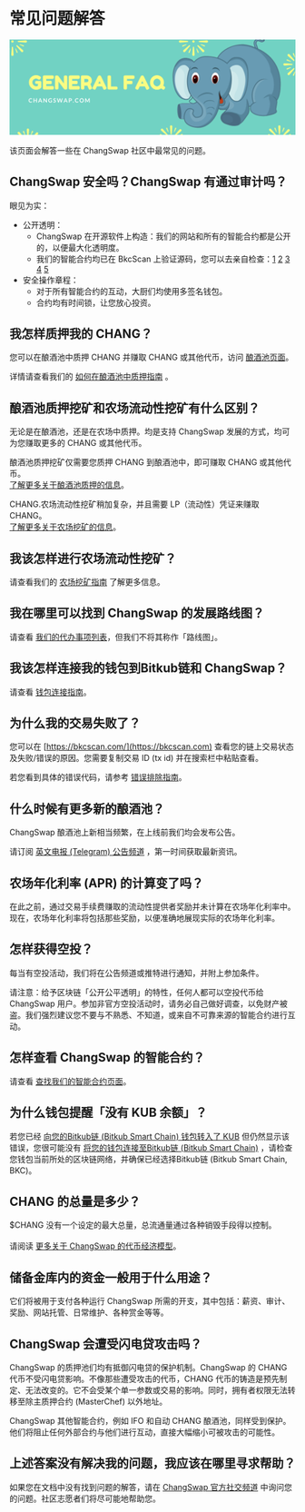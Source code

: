 # 常见问题解答

![](<../.gitbook/assets/截屏2022-03-29 上午8.54.28.png>)

该页面会解答一些在 ChangSwap 社区中最常见的问题。

## ChangSwap 安全吗？ChangSwap 有通过审计吗？

眼见为实：

* 公开透明：
  * ChangSwap 在开源软件上构造：我们的网站和所有的智能合约都是公开的，以便最大化透明度。
  * 我们的智能合约均已在 BkcScan 上验证源码，您可以去亲自检查：[1](https://bkcscan.com/address/0x10ED43C718714eb63d5aA57B78B54704E256024E) [2](https://bkcscan.com/address/0x73feaa1ee314f8c655e354234017be2193c9e24e#code) [3](https://bkcscan.com/address/0xbcfccbde45ce874adcb698cc183debcf17952812) [4](https://bkcscan.com/address/0x1b96b92314c44b159149f7e0303511fb2fc4774f#code) [5](https://bkcscan.com/address/0x92E8CeB7eAeD69fB6E4d9dA43F605D2610214E68)
* 安全操作章程：
  * 对于所有智能合约的互动，大厨们均使用多签名钱包。
  * 合约均有时间锁，让您放心投资。

## 我怎样质押我的 CHANG？

您可以在酿酒池中质押 CHANG 并赚取 CHANG 或其他代币，访问 [酿酒池页面](https://changswap.com/pools)。

详情请查看我们的 [如何在酿酒池中质押指南](https://docs.changswap.com/products/brewery-pool/brewery-pool-guide) 。

## 酿酒池质押挖矿和农场流动性挖矿有什么区别？

无论是在酿酒池，还是在农场中质押。均是支持 ChangSwap 发展的方式，均可为您赚取更多的 CHANG 或其他代币。

酿酒池质押挖矿仅需要您质押 CHANG 到酿酒池中，即可赚取 CHANG 或其他代币。\
[了解更多关于酿酒池质押的信息](https://docs.changswap.com/products/brewery-pool)。

CHANG.农场流动性挖矿稍加复杂，并且需要 LP（流动性）凭证来赚取 CHANG。\
[了解更多关于农场挖矿的信息](https://docs.changswap.com/products/yield-farming)。

## 我该怎样进行农场流动性挖矿？

请查看我们的 [农场挖矿指南](https://docs.changswap.com/products/yield-farming/how-to-use-farms) 了解更多信息。

## 我在哪里可以找到 ChangSwap 的发展路线图？

请查看 [我们的代办事项列表](https://docs.changswap.com/roadmap)，但我们不将其称作「路线图」。

## 我该怎样连接我的钱包到Bitkub链和 ChangSwap？

请查看 [钱包连接指南](https://docs.changswap.com/get-started/connection-guide)。

## 为什么我的交易失败了？

您可以在 [https://bkcscan.com/](https://bkcscan.com) 查看您的链上交易状态及失败/错误的原因。您需要复制交易 ID (tx id) 并在搜索栏中粘贴查看。

若您看到具体的错误代码，请参考 [错误排除指南](https://docs.changswap.com/help/troubleshooting)。

## 什么时候有更多新的酿酒池？

ChangSwap 酿酒池上新相当频繁，在上线前我们均会发布公告。

请订阅 [英文电报 (Telegram) 公告频道](https://t.me/ChangSwapAnn) ，第一时间获取最新资讯。

## 农场年化利率 (APR) 的计算变了吗？

在此之前，通过交易手续费赚取的流动性提供者奖励并未计算在农场年化利率中。现在，农场年化利率将包括那些奖励，以便准确地展现实际的农场年化利率。

## 怎样获得空投？

每当有空投活动，我们将在公告频道或推特进行通知，并附上参加条件。

请注意：给予区块链「公开公平透明」的特性，任何人都可以空投代币给 ChangSwap 用户。参加非官方空投活动时，请务必自己做好调查，以免财产被盗。我们强烈建议您不要与不熟悉、不知道，或来自不可靠来源的智能合约进行互动。

## 怎样查看 ChangSwap 的智能合约？

请查看 [查找我们的智能合约页面](https://docs.changswap.com/code/smart-contracts/finding-contracts)。

## 为什么钱包提醒「没有 KUB 余额」？

若您已经 [向您的Bitkub链 (Bitkub Smart Chain) 钱包转入了 KUB](https://docs.changswap.com/get-started/kep20-guide) 但仍然显示该错误，您很可能没有 [将您的钱包连接至Bitkub链 (Bitkub Smart Chain)](https://docs.changswap.com/get-started/connection-guide) ，请检查您钱包当前所处的区块链网络，并确保已经选择Bitkub链 (Bitkub Smart Chain, BKC)。

## CHANG 的总量是多少？

$CHANG 没有一个设定的最大总量，总流通量通过各种销毁手段得以控制。\
\
请阅读 [更多关于 ChangSwap 的代币经济模型](https://docs.changswap.com/tokenomics/chang)。

## 储备金库内的资金一般用于什么用途？

它们将被用于支付各种运行 ChangSwap 所需的开支，其中包括：薪资、审计、奖励、网站托管、日常维护、各种赏金等等。

## ChangSwap 会遭受闪电贷攻击吗？

ChangSwap 的质押池们均有抵御闪电贷的保护机制。ChangSwap 的 CHANG 代币不受闪电贷影响。不像那些遭受攻击的代币，CHANG 代币的铸造是预先制定、无法改变的。它不会受某个单一参数或交易的影响。同时，拥有者权限无法转移至除主质押合约 (MasterChef) 以外地址。

ChangSwap 其他智能合约，例如 IFO 和自动 CHANG 酿酒池，同样受到保护。他们将阻止任何外部合约与他们进行互动，直接大幅缩小可被攻击的可能性。

## 上述答案没有解决我的问题，我应该在哪里寻求帮助？

如果您在文档中没有找到问题的解答，请在 [ChangSwap 官方社交频道](https://docs.changswap.com/contact-us/telegram) 中询问您的问题。社区志愿者们将尽可能地帮助您。
